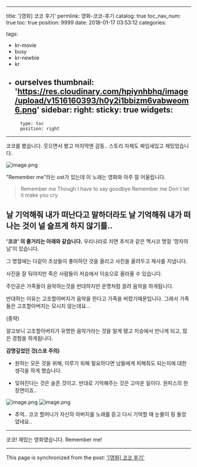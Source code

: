 
---
title: '[영화] 코코 후기'
permlink: 영화-코코-후기
catalog: true
toc_nav_num: true
toc: true
position: 9999
date: 2018-01-17 03:53:12
categories:

tags:
- kr-movie
- busy
- kr-newbie
- kr
- ourselves
thumbnail: 'https://res.cloudinary.com/hpiynhbhq/image/upload/v1516160393/h0y2i1bbizm6vabweom6.png'
sidebar:
    right:
        sticky: true
widgets:
    -
        type: toc
        position: right
---


코코를 봤습니다.
웃으면서 봤고 마지막엔 감동..
스토리 자체도 짜임새있고 재밌었습니다.

![image.png](https://res.cloudinary.com/hpiynhbhq/image/upload/v1516160393/h0y2i1bbizm6vabweom6.png)

"Remember me"라는 ost가 있는데
이 노래는 영화와 아주 잘 어울립니다.

> Remember me
Though I have to say goodbye
Remember me
Don`t let it make you cry

날 기억해줘
내가 떠난다고 말하더라도
날 기억해줘
내가 떠나는 것이 널 슬프게 하지 않기를..
-----------
**'코코' 의 줄거리는 아래와 같습니다.**
우리나라로 치면 추석과 같은
멕시코 명절 '망자의 날'이 있습니다.

그 명절에는 다같이 조상들이 좋아하던 것을 올리고
사진을 올려두고 제사를 지냅니다.

사진을 잘 둬야지만 죽은 사람들이
저승에서 이승으로 올라올 수 있습니다.

주인공은 가족들이 음악하는것을 반대하지만
운명처럼 끌려 음악을 하게됩니다.

반대하는 이유는 고조할아버지가 음악을 한다고 가족을 버렸기때문입니다. 
그래서 가족들은 고조할아버지는 모시지 않는데요...

(중략)

알고보니 고조할아버지가 유명한 음악가라는 것을 알게 됐고
저승에서 만나게 되고, 많은 경험을 하게됩니다.

**감명깊었던 것(스포 주의)**
* 원하는 모든 것을 위해, 이루기 위해 필요하다면 남들에게 피해줘도 되는지에 대한 생각을 하게 했습니다.

* 잊혀진다는 것은 슬픈 것이고. 반대로 기억해주는 것은 고마운 일이다.
원피스의 한 장면이죠..

![image.png](https://res.cloudinary.com/hpiynhbhq/image/upload/v1516161016/mujp3frxd8o8uswwbg6p.png)
![image.png](https://res.cloudinary.com/hpiynhbhq/image/upload/v1516161027/vtuigqpbqvad3yhsmzua.png)


* 추억..
코코 할머니가 자신의 아버지를 노래를 듣고
다시 기억할 때 눈물이 핑 돌았었네요..
---

코코! 
재밌는 영화였습니다.
Remember me!

- - -

This page is synchronized from the post: ['[영화] 코코 후기'](https://steempeak.com/@jacobyu/3vdsax)
